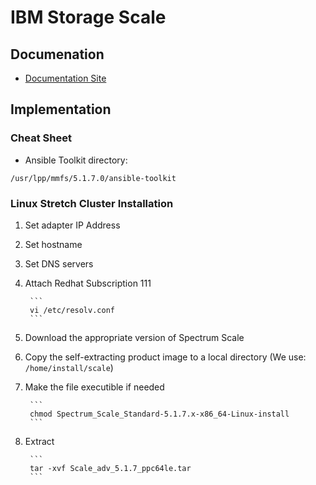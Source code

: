 # IBM Storage Scale
## Documenation

- [Documentation Site](https://www.ibm.com/docs/en/storage-scale/5.1.7)

## Implementation
### Cheat Sheet

- Ansible Toolkit directory: 

```
/usr/lpp/mmfs/5.1.7.0/ansible-toolkit
```

### Linux Stretch Cluster Installation

1. Set adapter IP Address
1. Set hostname
1. Set DNS servers
1. Attach Redhat Subscription
111 

        ```
        vi /etc/resolv.conf
        ```

1. Download the appropriate version of Spectrum Scale
1. Copy the self-extracting product image to a local directory (We use:  `/home/install/scale`)
1. Make the file executible if needed


        ```
        chmod Spectrum_Scale_Standard-5.1.7.x-x86_64-Linux-install
        ```

1. Extract

        ```
        tar -xvf Scale_adv_5.1.7_ppc64le.tar
        ```


